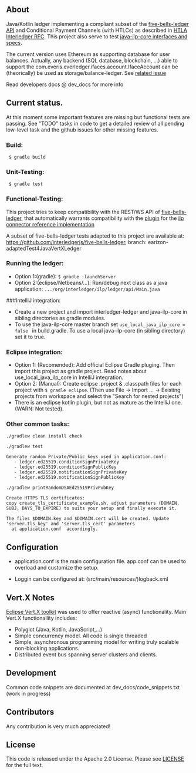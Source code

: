 ## About
Java/Kotlin ledger implementing a compliant subset of the [five-bells-ledger API](https://github.com/interledger/rfcs/tree/master/0012-five-bells-ledger-api) and Conditional Payment Channels (with HTLCs) as described in [HTLA Interledger RFC](https://github.com/interledger/rfcs/tree/master/0022-hashed-timelock-agreements). This project also serve to test [java-ilp-core  interfaces and specs](https://github.com/interledger/java-ilp-core/). 

The current version uses Ethereum as supporting database for user balances. Actually, any backend (SQL database, blockchain, ...) able to support the com.everis.everledger.ifaces.account.IfaceAccount can be (theorically) be used as storage/balance-ledger. See [related issue](https://github.com/everis-innolab/interledger-ledger/issues/1)

Read developers docs @ dev_docs for more info

## Current status.
At this moment some important features are missing but functional tests are passing. See "TODO" tasks in code to get a detailed review of all pending low-level task and the github issues for other missing features.

### Build:
```  $ gradle build ```

### Unit-Testing:
```  $ gradle test ```

### Functional-Testing:
   This project tries to keep compatibility with the REST/WS API of   [five-bells-ledger](https://github.com/interledgerjs/five-bells-ledger), that automatically
   warrants compatibility with the [plugin](https://github.com/interledgerjs/ilp-plugin-bells) for the  [ilp connector reference implementation](https://github.com/interledgerjs/ilp-connector)

   A subset of five-bells-ledger tests adapted to this project are available at:
   https://github.com/interledgerjs/five-bells-ledger, branch: earizon-adaptedTest4JavaVertXLedger

### Running the ledger:
  * Option 1:(gradle): ``` $ gradle :launchServer ```
  * Option 2:(eclipse/Netbeans/...): Run/debug next class as a java application:
     ```.../org/interledger/ilp/ledger/api/Main.java ```
     ​

###IntelliJ integration:
  * Create a new project and import interledger-ledger and java-ilp-core in sibling directories as gradle modules.
  * To use the java-ilp-core master branch set ```use_local_java_ilp_core = false ```  in build.gradle. To use a local java-ilp-core (in sibling directory) set it to true.

### Eclipse integration:
  * Option 1: (Recomended): Add official Eclipse Gradle pluging. Then import this project as gradle project. Read notes about use_local_java_ilp_core in IntelliJ integration.
  * Option 2: (Manual): Create eclipse .project & .classpath files for each project with ``` $ gradle eclipse ```.
    (Then use File -> Import ... -> Existing projects from workspace and select the "Search for nested projects")
  * There is an eclipse kotlin plugin, but not as mature as the IntelliJ one. (WARN: Not tested).

### Other common tasks:
``` 
./gradlew clean install check
```

``` 
./gradlew test
```

``` 
Generate random Private/Public keys used in application.conf: 
   - ledger.ed25519.conditionSignPrivateKey 
   - ledger.ed25519.conditionSignPublicKey
   - ledger.ed25519.notificationSignPrivateKey
   - ledger.ed25519.notificationSignPublicKey

./gradlew printRandomDSAEd25519PrivPubKey
```

```
Create HTTPS TLS certificates:
copy create_tls_certificate_example.sh, adjust parameters (DOMAIN, SUBJ, DAYS_TO_EXPIRE) to suits your setup and finally execute it.

The files $DOMAIN.key and $DOMAIN.cert will be created. Update 'server.tls_key' and 'server.tls_cert' parameters 
  at application.conf  accordingly.
```

## Configuration

 * application.conf is the main configuration file. app.conf can be used to overload and customize the setup.

 * Loggin can be configured at: (src/main/resources/)logback.xml


## Vert.X  Notes
[Eclipse Vert.X toolkit](http://vertx.io/) was used to offer reactive (async) functionality.
Main Vert.X functionallity includes:
  * Polyglot (Java, Kotlin, JavaScript,...)
  * Simple concurrency model. All code is single threaded
  * Simple, asynchronous programming model for writing truly scalable non-blocking applications.
  * Distributed event bus spanning server clusters and clients.

## Development

Common code snippets are documented at dev_docs/code_snippets.txt (work in progress)

## Contributors

Any contribution is very much appreciated!

## License

This code is released under the Apache 2.0 License. Please see [LICENSE](LICENSE) for the full text.
